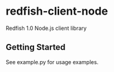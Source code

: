 # redfish-client-node
Redfish 1.0 Node.js client library 

## Getting Started
See example.py for usage examples.
